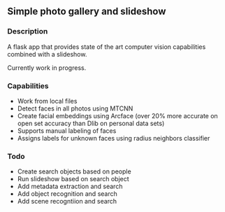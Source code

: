 ## Simple photo gallery and slideshow


### Description
A flask app that provides state of the art computer vision capabilities combined with a slideshow.

Currently work in progress. 

### Capabilities
  * Work from local files
  * Detect faces in all photos using MTCNN
  * Create facial embeddings using Arcface (over 20% more accurate on open set accuracy than Dlib on personal data sets)
  * Supports manual labeling of faces
  * Assigns labels for unknown faces using radius neighbors classifier
  
### Todo

  * Create search objects based on people
  * Run slideshow based on search object
  * Add metadata extraction and search
  * Add object recognition and search
  * Add scene recogntiion and search 
  
